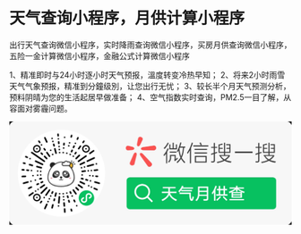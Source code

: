 # 天气查询小程序，月供计算小程序

出行天气查询微信小程序，实时降雨查询微信小程序，买房月供查询微信小程序，五险一金计算微信小程序，金融公式计算微信小程序

1、精准即时与24小时逐小时天气预报，溫度转变冷热早知；
2、将来2小时雨雪天气气象预报，精准到分鐘级別，让您出行无忧；
3、较长半个月天气预测分析，预料阴晴为您的生活起居早做准备；
4、空气指数实时查询，PM2.5一目了解，从容面对雾霾问题。

<img src="./qrcode.jpg" alt="微信小程序二维码">

 <!-- {
        "pagePath": "pages/mortgage/mortgage",
        "iconPath": "image/tab-icon/mortgage.png",
        "selectedIconPath": "image/tab-icon/mortgage-hl.png",
        "text": "月供计算"
      },
      {
        "pagePath": "pages/wuxian-yijin/wxyj",
        "iconPath": "image/tab-icon/wxyj.png",
        "selectedIconPath": "image/tab-icon/wxyj-hl.png",
        "text": "五险一金"
      }, -->
